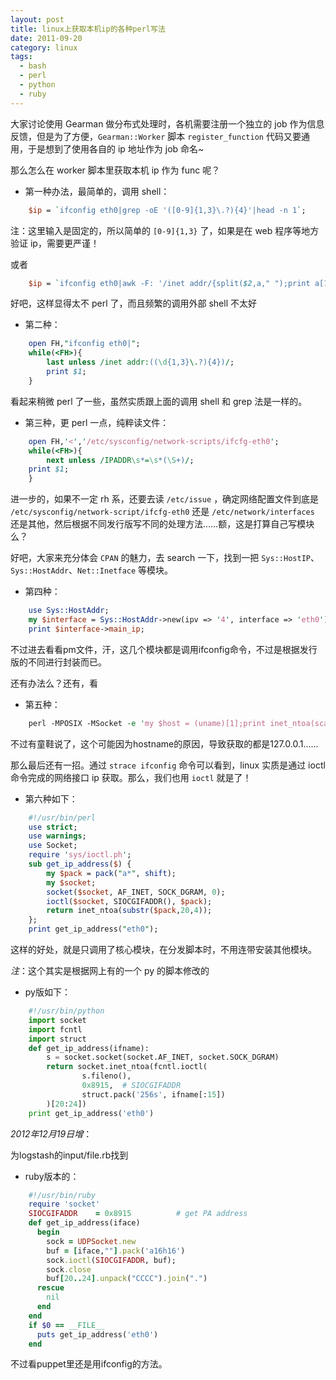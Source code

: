 ```yaml
---
layout: post
title: linux上获取本机ip的各种perl写法
date: 2011-09-20
category: linux
tags:
  - bash
  - perl
  - python
  - ruby
---
```


大家讨论使用 Gearman 做分布式处理时，各机需要注册一个独立的 job 作为信息反馈，但是为了方便，`Gearman::Worker` 脚本 `register_function` 代码又要通用，于是想到了使用各自的 ip 地址作为 job 命名~

那么怎么在 worker 脚本里获取本机 ip 作为 func 呢？

* 第一种办法，最简单的，调用 shell：

```perl
    $ip = `ifconfig eth0|grep -oE '([0-9]{1,3}\.?){4}'|head -n 1`;
```

注：这里输入是固定的，所以简单的 `[0-9]{1,3}` 了，如果是在 web 程序等地方验证 ip，需要更严谨！

或者

```perl
    $ip = `ifconfig eth0|awk -F: '/inet addr/{split($2,a," ");print a[1];exit}'`;
```

好吧，这样显得太不 perl 了，而且频繁的调用外部 shell 不太好

* 第二种：

```perl
    open FH,"ifconfig eth0|";
    while(<FH>){
        last unless /inet addr:((\d{1,3}\.?){4})/;
        print $1;
    }
```

看起来稍微 perl 了一些，虽然实质跟上面的调用 shell 和 grep 法是一样的。

* 第三种，更 perl 一点，纯粹读文件：

```perl
    open FH,'<','/etc/sysconfig/network-scripts/ifcfg-eth0';
    while(<FH>){
        next unless /IPADDR\s*=\s*(\S+)/;
    print $1;
    }
```

进一步的，如果不一定 rh 系，还要去读 `/etc/issue` ，确定网络配置文件到底是 `/etc/sysconfig/network-script/ifcfg-eth0` 还是 `/etc/network/interfaces` 还是其他，然后根据不同发行版写不同的处理方法……额，这是打算自己写模块么？

好吧，大家来充分体会 `CPAN` 的魅力，去 search 一下，找到一把 `Sys::HostIP`、`Sys::HostAddr`、`Net::Inetface` 等模块。

* 第四种：

```perl
    use Sys::HostAddr;
    my $interface = Sys::HostAddr->new(ipv => '4', interface => 'eth0');
    print $interface->main_ip;
```

不过进去看看pm文件，汗，这几个模块都是调用ifconfig命令，不过是根据发行版的不同进行封装而已。

还有办法么？还有，看

* 第五种：

```perl
    perl -MPOSIX -MSocket -e 'my $host = (uname)[1];print inet_ntoa(scalar gethostbyname($host))';
```

不过有童鞋说了，这个可能因为hostname的原因，导致获取的都是127.0.0.1……

那么最后还有一招。通过 `strace ifconfig` 命令可以看到，linux 实质是通过 ioctl 命令完成的网络接口 ip 获取。那么，我们也用 `ioctl` 就是了！

* 第六种如下：

```perl
    #!/usr/bin/perl
    use strict;
    use warnings;
    use Socket;
    require 'sys/ioctl.ph';
    sub get_ip_address($) {
        my $pack = pack("a*", shift);
        my $socket;
        socket($socket, AF_INET, SOCK_DGRAM, 0);
        ioctl($socket, SIOCGIFADDR(), $pack);
        return inet_ntoa(substr($pack,20,4));
    };
    print get_ip_address("eth0");
```

这样的好处，就是只调用了核心模块，在分发脚本时，不用连带安装其他模块。

_注_：这个其实是根据网上有的一个 py 的脚本修改的

* py版如下：

```python
    #!/usr/bin/python
    import socket
    import fcntl
    import struct
    def get_ip_address(ifname):
        s = socket.socket(socket.AF_INET, socket.SOCK_DGRAM)
        return socket.inet_ntoa(fcntl.ioctl(
                s.fileno(),
                0x8915,  # SIOCGIFADDR
                struct.pack('256s', ifname[:15])
        )[20:24])
    print get_ip_address('eth0')
```

_2012年12月19日增_：

为logstash的input/file.rb找到

* ruby版本的：

```ruby
    #!/usr/bin/ruby
    require 'socket'  
    SIOCGIFADDR    = 0x8915          # get PA address            
    def get_ip_address(iface)  
      begin  
        sock = UDPSocket.new  
        buf = [iface,""].pack('a16h16')  
        sock.ioctl(SIOCGIFADDR, buf);  
        sock.close  
        buf[20..24].unpack("CCCC").join(".")  
      rescue  
        nil  
      end  
    end  
    if $0 == __FILE__  
      puts get_ip_address('eth0')  
    end  
```

不过看puppet里还是用ifconfig的方法。
